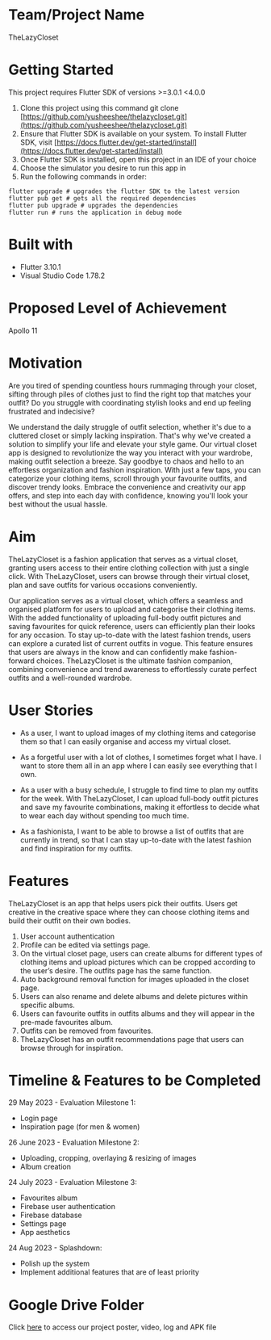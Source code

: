 # Team/Project Name
TheLazyCloset 

# Getting Started
This project requires Flutter SDK of versions >=3.0.1 <4.0.0 

1. Clone this project using this command git clone [https://github.com/yusheeshee/thelazycloset.git](https://github.com/yusheeshee/thelazycloset.git)
2. Ensure that Flutter SDK is available on your system. To install Flutter SDK, visit [https://docs.flutter.dev/get-started/install](https://docs.flutter.dev/get-started/install)
3. Once Flutter SDK is installed, open this project in an IDE of your choice 
4. Choose the simulator you desire to run this app in
5. Run the following commands in order:
```
flutter upgrade # upgrades the flutter SDK to the latest version 
flutter pub get # gets all the required dependencies 
flutter pub upgrade # upgrades the dependencies 
flutter run # runs the application in debug mode
```

# Built with
- Flutter 3.10.1
- Visual Studio Code 1.78.2
  
# Proposed Level of Achievement
Apollo 11 

# Motivation
Are you tired of spending countless hours rummaging through your closet, sifting through piles of clothes just to find the right top that matches your outfit? Do you struggle with coordinating stylish looks and end up feeling frustrated and indecisive? 

We understand the daily struggle of outfit selection, whether it's due to a cluttered closet or simply lacking inspiration. That's why we've created a solution to simplify your life and elevate your style game. Our virtual closet app is designed to revolutionize the way you interact with your wardrobe, making outfit selection a breeze. Say goodbye to chaos and hello to an effortless organization and fashion inspiration. With just a few taps, you can categorize your clothing items, scroll through your favourite outfits, and discover trendy looks. Embrace the convenience and creativity our app offers, and step into each day with confidence, knowing you'll look your best without the usual hassle. 

# Aim
TheLazyCloset is a fashion application that serves as a virtual closet, granting users access to their entire clothing collection with just a single click. With TheLazyCloset, users can browse through their virtual closet, plan and save outfits for various occasions conveniently. 

Our application serves as a virtual closet, which offers a seamless and organised platform for users to upload and categorise their clothing items. With the added functionality of uploading full-body outfit pictures and saving favourites for quick reference, users can efficiently plan their looks for any occasion. To stay up-to-date with the latest fashion trends, users can explore a curated list of current outfits in vogue. This feature ensures that users are always in the know and can confidently make fashion-forward choices. TheLazyCloset is the ultimate fashion companion, combining convenience and trend awareness to effortlessly curate perfect outfits and a well-rounded wardrobe.

# User Stories
- As a user, I want to upload images of my clothing items and categorise them so that I can easily organise and access my virtual closet.

- As a forgetful user with a lot of clothes, I sometimes forget what I have. I want to store them all in an app where I can easily see everything that I own. 

- As a user with a busy schedule, I struggle to find time to plan my outfits for the week. With TheLazyCloset, I can upload full-body outfit pictures and save my favourite combinations, making it effortless to decide what to wear each day without spending too much time.

- As a fashionista, I want to be able to browse a list of outfits that are currently in trend, so that I can stay up-to-date with the latest fashion and find inspiration for my outfits.


# Features
TheLazyCloset is an app that helps users pick their outfits. Users get creative in the creative space where they can choose clothing items and build their outfit on their own bodies. 

1. User account authentication
2. Profile can be edited via settings page.
3. On the virtual closet page, users can create albums for different types of clothing items and upload pictures which can be cropped according to the user’s desire. The outfits page has the same function. 
4. Auto background removal function for images uploaded in the closet page.
5. Users can also rename and delete albums and delete pictures within specific albums. 
6. Users can favourite outfits in outfits albums and they will appear in the pre-made favourites album. 
7. Outfits can be removed from favourites. 
8. TheLazyCloset has an outfit recommendations page that users can browse through for inspiration. 

# Timeline & Features to be Completed
29 May 2023 - Evaluation Milestone 1: 
- Login page
- Inspiration page (for men & women)

26 June 2023 - Evaluation Milestone 2: 
- Uploading, cropping, overlaying & resizing of images
- Album creation 

24 July 2023 - Evaluation Milestone 3: 
- Favourites album
- Firebase user authentication
- Firebase database
- Settings page
- App aesthetics

24 Aug 2023 - Splashdown:
- Polish up the system
- Implement additional features that are of least priority

# Google Drive Folder
Click [here](https://drive.google.com/drive/folders/1XHhlOF08e2804ByexL0-5tx9RGsMLESy?usp=drive_link) to access our project poster, video, log and APK file

